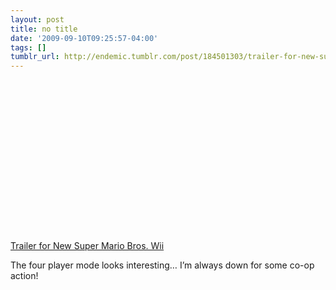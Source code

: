 ```yaml
---
layout: post
title: no title
date: '2009-09-10T09:25:57-04:00'
tags: []
tumblr_url: http://endemic.tumblr.com/post/184501303/trailer-for-new-super-mario-bros-wii-the-four
---
```

<object width="400" height="243"><param name="movie" value="http://www.youtube.com/v/5-hXTMmOte8&amp;hl=en&amp;fs=1&amp;">
<param name="allowFullScreen" value="true">
<param name="allowscriptaccess" value="always">
<embed src="http://www.youtube.com/v/5-hXTMmOte8&amp;hl=en&amp;fs=1&amp;" type="application/x-shockwave-flash" allowscriptaccess="always" allowfullscreen="true" width="400" height="243"></embed></object>  

[Trailer for New Super Mario Bros. Wii](http://kottke.org/09/08/new-super-mario-bros-wii)

The four player mode looks interesting… I’m always down for some co-op action!

